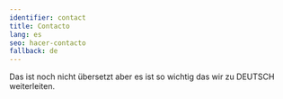 ```yaml
---
identifier: contact
title: Contacto
lang: es
seo: hacer-contacto
fallback: de
---
```


Das ist noch nicht übersetzt aber es ist so wichtig das wir zu DEUTSCH
weiterleiten.
